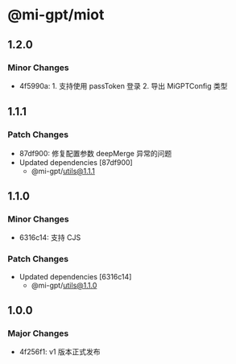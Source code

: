 # @mi-gpt/miot

## 1.2.0

### Minor Changes

- 4f5990a: 1. 支持使用 passToken 登录 2. 导出 MiGPTConfig 类型

## 1.1.1

### Patch Changes

- 87df900: 修复配置参数 deepMerge 异常的问题
- Updated dependencies [87df900]
  - @mi-gpt/utils@1.1.1

## 1.1.0

### Minor Changes

- 6316c14: 支持 CJS

### Patch Changes

- Updated dependencies [6316c14]
  - @mi-gpt/utils@1.1.0

## 1.0.0

### Major Changes

- 4f256f1: v1 版本正式发布
